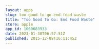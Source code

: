 ```yaml
---
layout: apps
slug: too-good-to-go-end-food-waste
title: "Too Good To Go: End Food Waste"
store: apple
app_id: 1060683933
date: 2023-01-30T06:57:51Z
published: 2015-12-08T16:11:45Z
---
```

